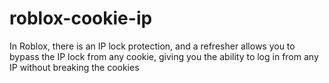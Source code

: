 # roblox-cookie-ip
In Roblox, there is an IP lock protection, and a refresher allows you to bypass the IP lock from any cookie, giving you the ability to log in from any IP without breaking the cookies
